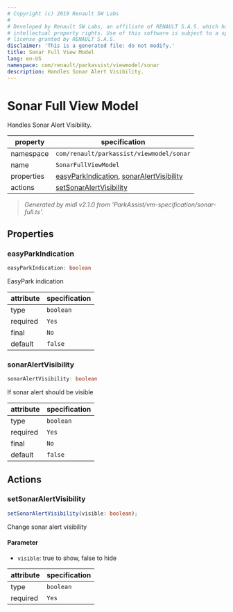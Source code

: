 ```yaml
---
# Copyright (c) 2019 Renault SW Labs
#
# Developed by Renault SW Labs, an affiliate of RENAULT S.A.S. which holds all
# intellectual property rights. Use of this software is subject to a specific
# license granted by RENAULT S.A.S.
disclaimer: 'This is a generated file: do not modify.'
title: Sonar Full View Model
lang: en-US
namespace: com/renault/parkassist/viewmodel/sonar
description: Handles Sonar Alert Visibility.
---
```


# Sonar Full View Model

Handles Sonar Alert Visibility.

|property  |specification                                                                                     |
|----------|--------------------------------------------------------------------------------------------------|
|namespace |`com/renault/parkassist/viewmodel/sonar`                                                          |
|name      |`SonarFullViewModel`                                                                              |
|properties|[easyParkIndication](#prop_easyParkIndication), [sonarAlertVisibility](#prop_sonarAlertVisibility)|
|actions   |[setSonarAlertVisibility](#action_setSonarAlertVisibility)                                        |

> *Generated by midl v2.1.0 from 'ParkAssist/vm-specification/sonar-full.ts'.*

<a id="title_Properties"></a>

## Properties

<a id="prop_easyParkIndication"></a>

### easyParkIndication

```ts
easyParkIndication: boolean
```

EasyPark indication

|attribute|specification|
|---------|-------------|
|type     |`boolean`    |
|required |`Yes`        |
|final    |`No`         |
|default  |`false`      |

<a id="prop_sonarAlertVisibility"></a>

### sonarAlertVisibility

```ts
sonarAlertVisibility: boolean
```

If sonar alert should be visible

|attribute|specification|
|---------|-------------|
|type     |`boolean`    |
|required |`Yes`        |
|final    |`No`         |
|default  |`false`      |

<a id="title_Actions"></a>

## Actions

<a id="action_setSonarAlertVisibility"></a>

### setSonarAlertVisibility

```ts
setSonarAlertVisibility(visible: boolean);
```

Change sonar alert visibility

#### Parameter

- `visible`: true to show, false to hide

|attribute|specification|
|---------|-------------|
|type     |`boolean`    |
|required |`Yes`        |

